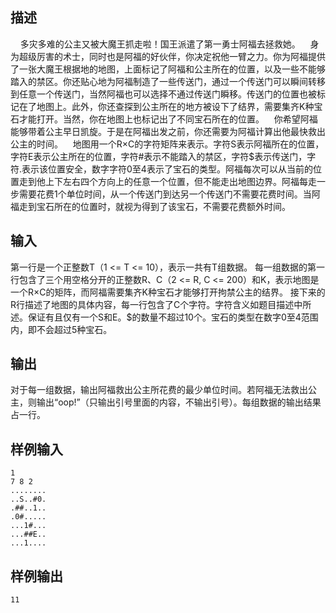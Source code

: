 ## 描述


    多灾多难的公主又被大魔王抓走啦！国王派遣了第一勇士阿福去拯救她。    身为超级厉害的术士，同时也是阿福的好伙伴，你决定祝他一臂之力。你为阿福提供了一张大魔王根据地的地图，上面标记了阿福和公主所在的位置，以及一些不能够踏入的禁区。你还贴心地为阿福制造了一些传送门，通过一个传送门可以瞬间转移到任意一个传送门，当然阿福也可以选择不通过传送门瞬移。传送门的位置也被标记在了地图上。此外，你还查探到公主所在的地方被设下了结界，需要集齐K种宝石才能打开。当然，你在地图上也标记出了不同宝石所在的位置。    你希望阿福能够带着公主早日凯旋。于是在阿福出发之前，你还需要为阿福计算出他最快救出公主的时间。    地图用一个R×C的字符矩阵来表示。字符S表示阿福所在的位置，字符E表示公主所在的位置，字符#表示不能踏入的禁区，字符$表示传送门，字符.表示该位置安全，数字字符0至4表示了宝石的类型。阿福每次可以从当前的位置走到他上下左右四个方向上的任意一个位置，但不能走出地图边界。阿福每走一步需要花费1个单位时间，从一个传送门到达另一个传送门不需要花费时间。当阿福走到宝石所在的位置时，就视为得到了该宝石，不需要花费额外时间。

## 输入


第一行是一个正整数T（1 <= T <= 10），表示一共有T组数据。	每一组数据的第一行包含了三个用空格分开的正整数R、C（2 <= R, C <= 200）和K，表示地图是一个R×C的矩阵，而阿福需要集齐K种宝石才能够打开拘禁公主的结界。	接下来的R行描述了地图的具体内容，每一行包含了C个字符。字符含义如题目描述中所述。保证有且仅有一个S和E。$的数量不超过10个。宝石的类型在数字0至4范围内，即不会超过5种宝石。

## 输出


对于每一组数据，输出阿福救出公主所花费的最少单位时间。若阿福无法救出公主，则输出“oop!”（只输出引号里面的内容，不输出引号）。每组数据的输出结果占一行。

## 样例输入


```
1
7 8 2
........
..S..#0.
.##..1..
.0#.....
...1#...
...##E..
...1....
```


## 样例输出


```
11
```


